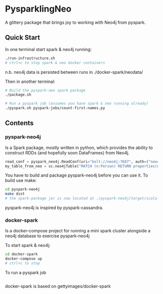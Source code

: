 # PysparklingNeo

A glittery package that brings joy to working with Neo4j from pyspark.

## Quick Start

In one terminal start spark & neo4j running:
```bash
./run-infrastructure.sh
# ctrl+c to stop spark & neo docker containers
```
n.b. neo4j data is persisted between runs in ./docker-spark/neodata/

Then in another terminal:
```bash
# Build the pyspark-neo spark package
./package.sh

# Run a pyspark job (assumes you have spark & neo running already)
./pyspark.sh pyspark-jobs/count-first-names.py
```


## Contents

### pyspark-neo4j

Is a Spark package, mostly written in python, which provides the ability to construct RDDs (and hopefully soon DataFrames) from Neo4j.

```python
read_conf = pyspark_neo4j.ReadConf(uri="bolt://neo4j:7687", auth=("neo4j", "graphsinspark"))
my_table_from_neo = sc.neo4jTable("MATCH (n:Person) RETURN properties(n) as n", read_conf=read_conf)
```

You have to build and package pyspark-neo4j before you can use it. To build use make:

```bash
cd pyspark-neo4j
make dist
# the spark-package jar is now located at ./pyspark-neo4j/target/scala-2.11/pyspark-neo4j-assembly-0.0.1.jar
```

pyspark-neo4j is inspired by pyspark-cassandra.

### docker-spark

Is a docker-compose project for running a mini spark cluster alongside a neo4j database to exercise pyspark-neo4j

To start spark & neo4j: 
```bash
cd docker-spark
docker-compose up
# ctrl+c to stop
```

To run a pyspark job
```bash

```

docker-spark is based on gettyimages/docker-spark
